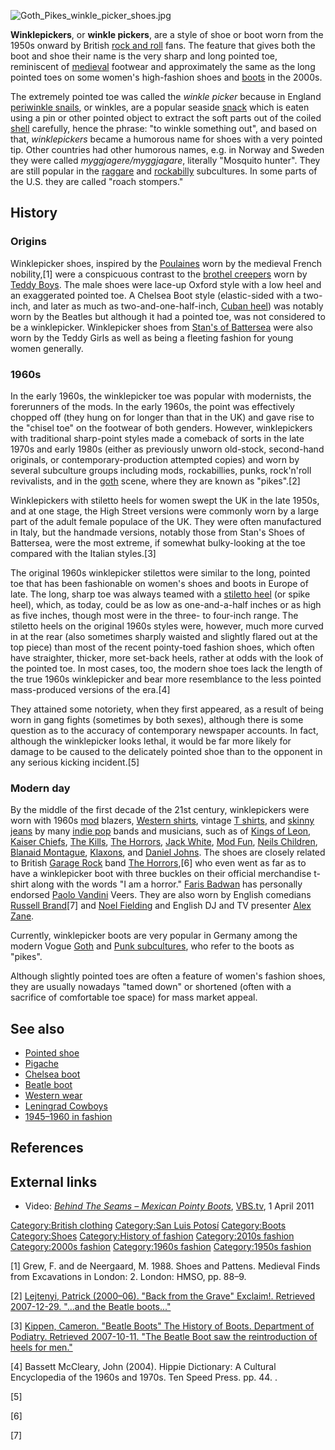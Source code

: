 ![](Goth_Pikes_winkle_picker_shoes.jpg "Goth_Pikes_winkle_picker_shoes.jpg")

**Winklepickers**, or **winkle pickers**, are a style of shoe or boot
worn from the 1950s onward by British [rock and
roll](rock_and_roll "wikilink") fans. The feature that gives both the
boot and shoe their name is the very sharp and long pointed toe,
reminiscent of [medieval](medieval "wikilink") footwear and
approximately the same as the long pointed toes on some women's
high-fashion shoes and [boots](Boot "wikilink") in the 2000s.

The extremely pointed toe was called the *winkle picker* because in
England [periwinkle snails](Common_periwinkle "wikilink"), or winkles,
are a popular seaside [snack](snack "wikilink") which is eaten using a
pin or other pointed object to extract the soft parts out of the coiled
[shell](gastropod_shell "wikilink") carefully, hence the phrase: "to
winkle something out", and based on that, *winklepickers* became a
humorous name for shoes with a very pointed tip. Other countries had
other humorous names, e.g. in Norway and Sweden they were called
*myggjagere/myggjagare*, literally "Mosquito hunter". They are still
popular in the [raggare](raggare "wikilink") and
[rockabilly](rockabilly "wikilink") subcultures. In some parts of the
U.S. they are called "roach stompers."

## History

### Origins

Winklepicker shoes, inspired by the [Poulaines](Poulaine "wikilink")
worn by the medieval French nobility,[1] were a conspicuous contrast to
the [brothel creepers](brothel_creeper "wikilink") worn by [Teddy
Boys](Teddy_Boy_(youth_culture) "wikilink"). The male shoes were lace-up
Oxford style with a low heel and an exaggerated pointed toe. A Chelsea
Boot style (elastic-sided with a two-inch, and later as much as
two-and-one-half-inch, [Cuban
heel](High-heeled_footwear#Men_and_heels "wikilink")) was notably worn
by the Beatles but although it had a pointed toe, was not considered to
be a winklepicker. Winklepicker shoes from [Stan's of
Battersea](Stan's_of_Battersea "wikilink") were also worn by the Teddy
Girls as well as being a fleeting fashion for young women generally.

### 1960s

In the early 1960s, the winklepicker toe was popular with modernists,
the forerunners of the mods. In the early 1960s, the point was
effectively chopped off (they hung on for longer than that in the UK)
and gave rise to the "chisel toe" on the footwear of both genders.
However, winklepickers with traditional sharp-point styles made a
comeback of sorts in the late 1970s and early 1980s (either as
previously unworn old-stock, second-hand originals, or
contemporary-production attempted copies) and worn by several subculture
groups including mods, rockabillies, punks, rock'n'roll revivalists, and
in the [goth](Goth_subculture "wikilink") scene, where they are known as
"pikes".[2]

Winklepickers with stiletto heels for women swept the UK in the late
1950s, and at one stage, the High Street versions were commonly worn by
a large part of the adult female populace of the UK. They were often
manufactured in Italy, but the handmade versions, notably those from
Stan's Shoes of Battersea, were the most extreme, if somewhat
bulky-looking at the toe compared with the Italian styles.[3]

The original 1960s winklepicker stilettos were similar to the long,
pointed toe that has been fashionable on women's shoes and boots in
Europe of late. The long, sharp toe was always teamed with a [stiletto
heel](stiletto_heel "wikilink") (or spike heel), which, as today, could
be as low as one-and-a-half inches or as high as five inches, though
most were in the three- to four-inch range. The stiletto heels on the
original 1960s styles were, however, much more curved in at the rear
(also sometimes sharply waisted and slightly flared out at the top
piece) than most of the recent pointy-toed fashion shoes, which often
have straighter, thicker, more set-back heels, rather at odds with the
look of the pointed toe. In most cases, too, the modern shoe toes lack
the length of the true 1960s winklepicker and bear more resemblance to
the less pointed mass-produced versions of the era.[4]

They attained some notoriety, when they first appeared, as a result of
being worn in gang fights (sometimes by both sexes), although there is
some question as to the accuracy of contemporary newspaper accounts. In
fact, although the winklepicker looks lethal, it would be far more
likely for damage to be caused to the delicately pointed shoe than to
the opponent in any serious kicking incident.[5]

### Modern day

By the middle of the first decade of the 21st century, winklepickers
were worn with 1960s [mod](Mod_(subculture) "wikilink") blazers,
[Western shirts](Western_shirt "wikilink"), vintage [T
shirts](T_shirt "wikilink"), and [skinny jeans](skinny_jeans "wikilink")
by many [indie pop](indie_pop "wikilink") bands and musicians, such as
of [Kings of Leon](Kings_of_Leon "wikilink"), [Kaiser
Chiefs](Kaiser_Chiefs "wikilink"), [The Kills](The_Kills "wikilink"),
[The Horrors](The_Horrors "wikilink"), [Jack
White](Jack_White "wikilink"), [Mod Fun](Mod_Fun "wikilink"), [Neils
Children](Neils_Children "wikilink"), [Blanaid
Montague](Blanaid_Montague "wikilink"),
[Klaxons](Klaxons_(English_band) "wikilink"), and [Daniel
Johns](Daniel_Johns "wikilink"). The shoes are closely related to
British [Garage Rock](Garage_Rock "wikilink") band [The
Horrors](The_Horrors "wikilink"),[6] who even went as far as to have a
winklepicker boot with three buckles on their official merchandise
t-shirt along with the words "I am a horror." [Faris
Badwan](Faris_Badwan "wikilink") has personally endorsed [Paolo
Vandini](Paolo_Vandini "wikilink") Veers. They are also worn by English
comedians [Russell Brand](Russell_Brand "wikilink")[7] and [Noel
Fielding](Noel_Fielding "wikilink") and English DJ and TV presenter
[Alex Zane](Alex_Zane "wikilink").

Currently, winklepicker boots are very popular in Germany among the
modern Vogue [Goth](Goth_subculture "wikilink") and [Punk
subcultures](Punk_subculture "wikilink"), who refer to the boots as
"pikes".

Although slightly pointed toes are often a feature of women's fashion
shoes, they are usually nowadays "tamed down" or shortened (often with a
sacrifice of comfortable toe space) for mass market appeal.

## See also

-   [Pointed shoe](Pointed_shoe_(disambiguation) "wikilink")
-   [Pigache](Pigache "wikilink")
-   [Chelsea boot](Chelsea_boot "wikilink")
-   [Beatle boot](Beatle_boot "wikilink")
-   [Western wear](Western_wear "wikilink")
-   [Leningrad Cowboys](Leningrad_Cowboys "wikilink")
-   [1945–1960 in fashion](1945–1960_in_fashion "wikilink")

## References

## External links

-   Video: *[Behind The Seams – Mexican Pointy
    Boots](https://www.youtube.com/watch?v=CEiMA3QtYWc)*,
    [VBS.tv](VBS.tv "wikilink"), 1 April 2011

[Category:British clothing](Category:British_clothing "wikilink")
[Category:San Luis Potosí](Category:San_Luis_Potosí "wikilink")
[Category:Boots](Category:Boots "wikilink")
[Category:Shoes](Category:Shoes "wikilink") [Category:History of
fashion](Category:History_of_fashion "wikilink") [Category:2010s
fashion](Category:2010s_fashion "wikilink") [Category:2000s
fashion](Category:2000s_fashion "wikilink") [Category:1960s
fashion](Category:1960s_fashion "wikilink") [Category:1950s
fashion](Category:1950s_fashion "wikilink")

[1] Grew, F. and de Neergaard, M. 1988. Shoes and Pattens. Medieval
Finds from Excavations in London: 2. London: HMSO, pp. 88–9.

[2] [Lejtenyi, Patrick (2000–06). "Back from the Grave" Exclaim!.
Retrieved 2007-12-29. "...and the Beatle
boots..."](http://www.exclaim.ca/articles/coverstory.aspx?csid1=6)

[3] [Kippen, Cameron. "Beatle Boots" The History of Boots. Department of
Podiatry. Retrieved 2007-10-11. "The Beatle Boot saw the reintroduction
of heels for men."](http://podiatry.curtin.edu.au/boot.html#beatle)

[4] Bassett McCleary, John (2004). Hippie Dictionary: A Cultural
Encyclopedia of the 1960s and 1970s. Ten Speed Press. pp. 44. .

[5]

[6]

[7]